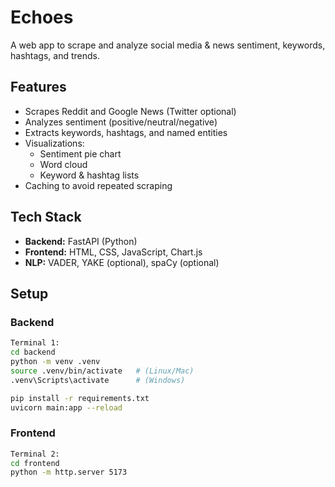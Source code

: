 # Echoes

A web app to scrape and analyze social media & news sentiment, keywords, hashtags, and trends.

## Features
- Scrapes Reddit and Google News (Twitter optional)
- Analyzes sentiment (positive/neutral/negative)
- Extracts keywords, hashtags, and named entities
- Visualizations:
  - Sentiment pie chart
  - Word cloud
  - Keyword & hashtag lists
- Caching to avoid repeated scraping

## Tech Stack
- **Backend:** FastAPI (Python)
- **Frontend:** HTML, CSS, JavaScript, Chart.js
- **NLP:** VADER, YAKE (optional), spaCy (optional)

## Setup

### Backend
```bash
Terminal 1:
cd backend
python -m venv .venv
source .venv/bin/activate   # (Linux/Mac)
.venv\Scripts\activate      # (Windows)

pip install -r requirements.txt
uvicorn main:app --reload
```

###  Frontend
```bash
Terminal 2:
cd frontend
python -m http.server 5173 
```
